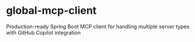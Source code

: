 # global-mcp-client
Production-ready Spring Boot MCP client for handling multiple server types with GitHub Copilot integration
